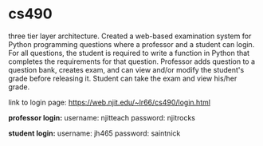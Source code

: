 # cs490

three tier layer architecture. Created a web-based examination system for Python programming questions where a professor and a student can login. For all questions, the student is required to write a function in Python that completes the requirements for that question. Professor adds question to a question bank, creates exam, and can view and/or modify the student's grade before releasing it. Student can take the exam and view his/her grade.

link to login page: https://web.njit.edu/~lr66/cs490/login.html

**professor login:**
  username: njitteach
  password: njitrocks
  
**student login:**
  username: jh465
  password: saintnick
